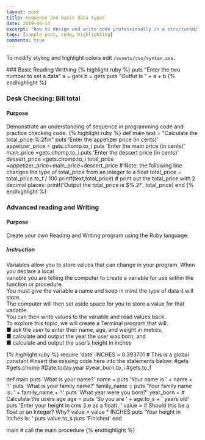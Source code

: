 ```yaml
---
layout: post
title: Sequence and basic data types
date: 2019-06-14
excerpt: "how to design and write code professionally in a structured/functional framework."
tags: [sample post, code, highlighting]
comments: true
---
```




To modify styling and highlight colors edit `/assets/css/syntax.css`.
<p>
### Basic Reading Writhing
{% highlight ruby %}
puts "Enter the two number to set a data"
a = gets
b = gets
puts "Outfut is " + a + b
{% endhighlight %}
</p>

<p>
    
### Desk Checking: Bill total
   
#### Purpose
   
Demonstrate an understanding of sequence in programming code and practice checking code.
{% highlight ruby %}
def main
	text = "Calculate the total_price:%.2f\n"
	puts 'Enter the appetizer price (in cents)'
	appetizer_price = gets.chomp.to_i
	puts 'Enter the main price (in cents)'
	  main_price =gets.chomp.to_i
	puts 'Enter the dessert price (in cents)'
	 dessert_price =gets.chomp.to_i
	 total_price =appetizer_price+main_price+dessert_price
	# Note: the following line changes the type of total_price from an integer to a float
	total_price = total_price.to_f / 100
	printf(text,total_price)
	# print out the total_price with 2 decimal places:
	printf('Output the total_price is $%.2f', total_price)
end
{% endhighlight %}
</p>
<p>
    
### Advanced reading and Writing

#### Purpose
   
Create your own Reading and Writing program using the Ruby language.
    <br>
##### Instruction
 Variables allow you to store values that can change in your program. When you declare a local<br>
variable you are telling the computer to create a variable for use within the function or procedure.<br>
You must give the variable a name and keep in mind the type of data it will store.<br>
The computer will then set aside space for you to store a value for that variable.<br>
You can then write values to the variable and read values back.<br>
To explore this topic, we will create a Terminal program that will:<br>
■ ask the user to enter their name, age, and weight in metres,<br>
■ calculate and output the year the user was born, and<br>
■ calculate and output the user’s height in inches<br>
    
{% highlight ruby %}
require 'date'
INCHES = 0.393701  # This is a global constant
#Insert the missing code here into the statements below:
#gets
#gets.chomp
#Date.today.year
#year_born.to_i
#gets.to_f

def main
	puts 'What is your name?'
	name =
	puts 'Your name is ' + name + '!'
	puts 'What is your family name?'
	family_name =
	puts 'Your family name is: ' + family_name + '!'
	puts 'What year were you born?'
	year_born =
	# Calculate the users age
	age =
	puts 'So you are ' + age.to_s + ' years old'
	puts 'Enter your height in cms (i.e as a float): '
	value =  # Should this be a float or an Integer? Why?
	value = value * INCHES
	puts 'Your height in inches is: '
	puts value.to_s
	puts 'Finished'
end

main  # call the main procedure
{% endhighlight %}
</p>


